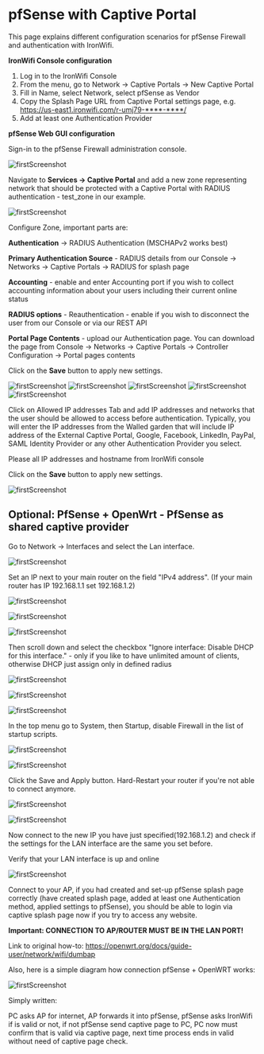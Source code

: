 # pfSense with Captive Portal

This page explains different configuration scenarios for pfSense Firewall and authentication with IronWifi.

**IronWifi Console configuration**

1. Log in to the IronWifi Console
2. From the menu, go to Network -> Captive Portals -> New Captive Portal
3. Fill in Name, select Network, select pfSense as Vendor
4. Copy the Splash Page URL from Captive Portal settings page, e.g. https://us-east1.ironwifi.com/r-umj79-****-****/
5. Add at least one Authentication Provider

**pfSense Web GUI configuration**

Sign-in to the pfSense Firewall administration console.

![firstScreenshot](https://raw.githubusercontent.com/IronWifi/docs/master/configuration-guides/pfSense/pfsense1.png)

Navigate to **Services -> Captive Portal** and add a new zone representing network that should be protected with a Captive Portal with RADIUS authentication - test_zone in our example.

![firstScreenshot](https://raw.githubusercontent.com/IronWifi/docs/master/configuration-guides/pfSense/pfsense2.png)


Configure Zone, important parts are:

**Authentication** -> RADIUS Authentication (MSCHAPv2 works best)

**Primary Authentication Source** - RADIUS details from our Console -> Networks -> Captive Portals -> RADIUS for splash page

**Accounting** - enable and enter Accounting port if you wish to collect accounting information about your users including their current online status

**RADIUS options** - Reauthentication - enable if you wish to disconnect the user from our Console or via our REST API

**Portal Page Contents** - upload our Authentication page. You can download the page from Console -> Networks -> Captive Portals -> Controller Configuration -> Portal pages contents

Click on the **Save** button to apply new settings.

![firstScreenshot](https://raw.githubusercontent.com/IronWifi/docs/master/configuration-guides/pfSense/pfsense3a.png)
![firstScreenshot](https://raw.githubusercontent.com/IronWifi/docs/master/configuration-guides/pfSense/pfsense2a.png)
![firstScreenshot](https://raw.githubusercontent.com/IronWifi/docs/master/configuration-guides/pfSense/pfsense4a.png)
![firstScreenshot](https://raw.githubusercontent.com/IronWifi/docs/master/configuration-guides/pfSense/pfsense5a.png)
![firstScreenshot](https://raw.githubusercontent.com/IronWifi/docs/master/configuration-guides/pfSense/pfsense6a.png)



Click on Allowed IP addresses Tab and add IP addresses and networks that the user should be allowed to access before authentication. Typically, you will enter the IP addresses from the Walled garden that will include IP address of the External Captive Portal, Google, Facebook, LinkedIn, PayPal, SAML Identity Provider or any other Authentication Provider you select.

Please all IP addresses and hostname from IronWifi console

Click on the **Save** button to apply new settings.

![firstScreenshot](https://raw.githubusercontent.com/IronWifi/docs/master/configuration-guides/pfSense/pfsense8a.png)

## Optional: PfSense + OpenWrt - PfSense as shared captive provider

Go to Network → Interfaces and select the Lan interface.

![firstScreenshot](https://raw.githubusercontent.com/IronWifi/docs/master/configuration-guides/pfSense/pfsense5.png)

Set an IP next to your main router on the field "IPv4 address". (If your main router has IP 192.168.1.1 set 192.168.1.2)

![firstScreenshot](https://raw.githubusercontent.com/IronWifi/docs/master/configuration-guides/pfSense/pfsense6.png)

![firstScreenshot](https://raw.githubusercontent.com/IronWifi/docs/master/configuration-guides/pfSense/pfsense7.png)

![firstScreenshot](https://raw.githubusercontent.com/IronWifi/docs/master/configuration-guides/pfSense/pfsense8.png)

Then scroll down and select the checkbox "Ignore interface: Disable DHCP for this interface." - only if you like to have unlimited amount of clients, otherwise DHCP just assign only in defined radius

![firstScreenshot](https://raw.githubusercontent.com/IronWifi/docs/master/configuration-guides/pfSense/pfsense9.png)

![firstScreenshot](https://raw.githubusercontent.com/IronWifi/docs/master/configuration-guides/pfSense/pfsense10.png)

![firstScreenshot](https://raw.githubusercontent.com/IronWifi/docs/master/configuration-guides/pfSense/pfsense11.png)

In the top menu go to System, then Startup, disable Firewall in the list of startup scripts.

![firstScreenshot](https://raw.githubusercontent.com/IronWifi/docs/master/configuration-guides/pfSense/pfsense12.png)

![firstScreenshot](https://raw.githubusercontent.com/IronWifi/docs/master/configuration-guides/pfSense/pfsense13.png)

Click the Save and Apply button. Hard-Restart your router if you're not able to connect anymore.

![firstScreenshot](https://raw.githubusercontent.com/IronWifi/docs/master/configuration-guides/pfSense/pfsense14.png)

![firstScreenshot](https://raw.githubusercontent.com/IronWifi/docs/master/configuration-guides/pfSense/pfsense15.png)

Now connect to the new IP you have just specified(192.168.1.2) and check if the settings for the LAN interface are the same you set before.

Verify that your LAN interface is up and online

![firstScreenshot](https://raw.githubusercontent.com/IronWifi/docs/master/configuration-guides/pfSense/pfsense16.png)

Connect to your AP, if you had created and set-up pfSense splash page correctly (have created splash page, added at least one Authentication method, applied settings to pfSense), you should be able to login via captive splash page now if you try to access any website.

**Important: CONNECTION TO AP/ROUTER MUST BE IN THE LAN PORT!**

Link to original how-to: https://openwrt.org/docs/guide-user/network/wifi/dumbap

Also, here is a simple diagram how connection pfSense + OpenWRT works:

![firstScreenshot](https://raw.githubusercontent.com/IronWifi/docs/master/configuration-guides/pfSense/pfsense17.png)

Simply written:

PC asks AP for internet, AP forwards it into pfSense, pfSense asks IronWifi if is valid or not, if not pfSense send captive page to PC, PC now must confirm that is valid via captive page, next time process ends in valid without need of captive page check.





